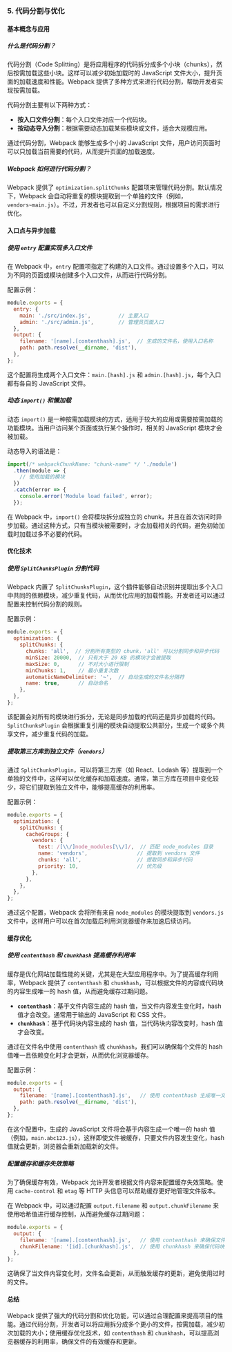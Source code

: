 ### 5. **代码分割与优化**

#### **基本概念与应用**

##### **什么是代码分割？**

代码分割（Code Splitting）是将应用程序的代码拆分成多个小块（chunks），然后按需加载这些小块。这样可以减少初始加载时的 JavaScript 文件大小，提升页面的加载速度和性能。Webpack 提供了多种方式来进行代码分割，帮助开发者实现按需加载。

代码分割主要有以下两种方式：

- **按入口文件分割**：每个入口文件对应一个代码块。
- **按动态导入分割**：根据需要动态加载某些模块或文件，适合大规模应用。

通过代码分割，Webpack 能够生成多个小的 JavaScript 文件，用户访问页面时可以只加载当前需要的代码，从而提升页面的加载速度。

##### **Webpack 如何进行代码分割？**

Webpack 提供了 `optimization.splitChunks` 配置项来管理代码分割。默认情况下，Webpack 会自动将重复的模块提取到一个单独的文件（例如，`vendors~main.js`）。不过，开发者也可以自定义分割规则，根据项目的需求进行优化。

#### **入口点与异步加载**

##### **使用 `entry` 配置实现多入口文件**

在 Webpack 中，`entry` 配置项指定了构建的入口文件。通过设置多个入口，可以为不同的页面或模块创建多个入口文件，从而进行代码分割。

配置示例：

```js
module.exports = {
  entry: {
    main: './src/index.js',         // 主要入口
    admin: './src/admin.js',        // 管理员页面入口
  },
  output: {
    filename: '[name].[contenthash].js',  // 生成的文件名，使用入口名称
    path: path.resolve(__dirname, 'dist'),
  },
};
```

这个配置将生成两个入口文件：`main.[hash].js` 和 `admin.[hash].js`，每个入口都有各自的 JavaScript 文件。

##### **动态 `import()` 和懒加载**

动态 `import()` 是一种按需加载模块的方式，适用于较大的应用或需要按需加载的功能模块。当用户访问某个页面或执行某个操作时，相关的 JavaScript 模块才会被加载。

动态导入的语法是：

```js
import(/* webpackChunkName: "chunk-name" */ './module')
  .then(module => {
    // 使用加载的模块
  })
  .catch(error => {
    console.error('Module load failed', error);
  });
```

在 Webpack 中，`import()` 会将模块拆分成独立的 chunk，并且在首次访问时异步加载。通过这种方式，只有当模块被需要时，才会加载相关的代码，避免初始加载时加载过多不必要的代码。

#### **优化技术**

##### **使用 `SplitChunksPlugin` 分割代码**

Webpack 内置了 `SplitChunksPlugin`，这个插件能够自动识别并提取出多个入口中共同的依赖模块，减少重复代码，从而优化应用的加载性能。开发者还可以通过配置来控制代码分割的规则。

配置示例：

```js
module.exports = {
  optimization: {
    splitChunks: {
      chunks: 'all',  // 分割所有类型的 chunk，'all' 可以分割同步和异步代码
      minSize: 20000,  // 只有大于 20 KB 的模块才会被提取
      maxSize: 0,      // 不对大小进行限制
      minChunks: 1,    // 最小重复次数
      automaticNameDelimiter: '~',  // 自动生成的文件名分隔符
      name: true,      // 自动命名
    },
  },
};
```

该配置会对所有的模块进行拆分，无论是同步加载的代码还是异步加载的代码。`SplitChunksPlugin` 会根据重复引用的模块自动提取公共部分，生成一个或多个共享文件，减少重复代码的加载。

##### **提取第三方库到独立文件（`vendors`）**

通过 `SplitChunksPlugin`，可以将第三方库（如 React、Lodash 等）提取到一个单独的文件中，这样可以优化缓存和加载速度。通常，第三方库在项目中变化较少，将它们提取到独立文件中，能够提高缓存的利用率。

配置示例：

```js
module.exports = {
  optimization: {
    splitChunks: {
      cacheGroups: {
        vendors: {
          test: /[\\/]node_modules[\\/]/,  // 匹配 node_modules 目录
          name: 'vendors',                // 提取到 vendors 文件
          chunks: 'all',                  // 提取同步和异步代码
          priority: 10,                   // 优先级
        },
      },
    },
  },
};
```

通过这个配置，Webpack 会将所有来自 `node_modules` 的模块提取到 `vendors.js` 文件中，这样用户可以在首次加载后利用浏览器缓存来加速后续访问。

#### **缓存优化**

##### **使用 `contenthash` 和 `chunkhash` 提高缓存利用率**

缓存是优化网站加载性能的关键，尤其是在大型应用程序中。为了提高缓存利用率，Webpack 提供了 `contenthash` 和 `chunkhash`，可以根据文件的内容或代码块的内容生成唯一的 hash 值，从而避免缓存过期问题。

- **`contenthash`**：基于文件内容生成的 hash 值，当文件内容发生变化时，hash 值才会改变。通常用于输出的 JavaScript 和 CSS 文件。
- **`chunkhash`**：基于代码块内容生成的 hash 值，当代码块内容改变时，hash 值才会改变。

通过在文件名中使用 `contenthash` 或 `chunkhash`，我们可以确保每个文件的 hash 值唯一且依赖变化时才会更新，从而优化浏览器缓存。

配置示例：

```js
module.exports = {
  output: {
    filename: '[name].[contenthash].js',   // 使用 contenthash 生成唯一文件名
    path: path.resolve(__dirname, 'dist'),
  },
};
```

在这个配置中，生成的 JavaScript 文件将会基于内容生成一个唯一的 hash 值（例如，`main.abc123.js`），这样即使文件被缓存，只要文件内容发生变化，hash 值就会更新，浏览器会重新加载新的文件。

##### **配置缓存和缓存失效策略**

为了确保缓存有效，Webpack 允许开发者根据文件内容来配置缓存失效策略。使用 `cache-control` 和 `etag` 等 HTTP 头信息可以帮助缓存更好地管理文件版本。

在 Webpack 中，可以通过配置 `output.filename` 和 `output.chunkFilename` 来使用哈希值进行缓存控制，从而避免缓存过期问题：

```js
module.exports = {
  output: {
    filename: '[name].[contenthash].js',   // 使用 contenthash 来确保文件的唯一性
    chunkFilename: '[id].[chunkhash].js',  // 使用 chunkhash 来确保代码块唯一性
  },
};
```

这确保了当文件内容变化时，文件名会更新，从而触发缓存的更新，避免使用过时的文件。

#### **总结**

Webpack 提供了强大的代码分割和优化功能，可以通过合理配置来提高项目的性能。通过代码分割，开发者可以将应用拆分成多个更小的文件，按需加载，减少初次加载的大小；使用缓存优化技术，如 `contenthash` 和 `chunkhash`，可以提高浏览器缓存的利用率，确保文件的有效缓存和更新。
